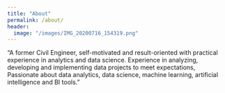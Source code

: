 ```yaml
---
title: "About"
permalink: /about/
header:
  image: "/images/IMG_20200716_154319.png"
---
```


“A former Civil Engineer, self-motivated and result-oriented with practical experience in analytics and data science. Experience in analyzing, developing and implementing data projects to meet expectations, Passionate about data analytics, data science, machine learning, artificial intelligence and BI tools.”
